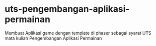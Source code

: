 # uts-pengembangan-aplikasi-permainan
Membuat Aplikasi game dengan template di phaser sebagai syarat UTS mata kuliah Pengembangan Aplikasi Permainan
